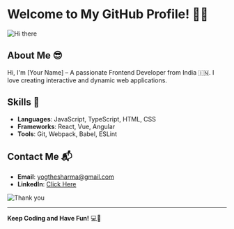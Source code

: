 # Welcome to My GitHub Profile! 🎉✨

![Hi there](https://media.giphy.com/media/l1J9u3TZfpmeDLkD6/giphy.gif)

## About Me 😎
Hi, I'm [Your Name] – A passionate Frontend Developer from India 🇮🇳. I love creating interactive and dynamic web applications. 

## Skills 🚀
- **Languages**: JavaScript, TypeScript, HTML, CSS
- **Frameworks**: React, Vue, Angular
- **Tools**: Git, Webpack, Babel, ESLint

## Contact Me 📬
- **Email**: yogthesharma@gmail.com
- **LinkedIn**: [Click Here](https://linkedin.com/in/yogthesharma)

![Thank you](https://media.giphy.com/media/xTiTnn5aEwDs8UhwpC/giphy.gif)

---

**Keep Coding and Have Fun!** 💻🎉
